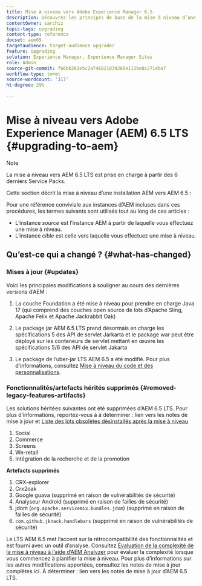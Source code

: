 ```yaml
---
title: Mise à niveau vers Adobe Experience Manager 6.5
description: Découvrez les principes de base de la mise à niveau d’une installation Adobe Experience Manager (AEM) plus ancienne vers AEM 6.5.
contentOwner: sarchiz
topic-tags: upgrading
content-type: reference
docset: aem65
targetaudience: target-audience upgrader
feature: Upgrading
solution: Experience Manager, Experience Manager Sites
role: Admin
source-git-commit: f66bb283e5c2a746821839269e112be8c2714ba7
workflow-type: tm+mt
source-wordcount: '317'
ht-degree: 29%

---
```


# Mise à niveau vers Adobe Experience Manager (AEM) 6.5 LTS {#upgrading-to-aem}

>[!NOTE]
>La mise à niveau vers AEM 6.5 LTS est prise en charge à partir des 6 derniers Service Packs.

Cette section décrit la mise à niveau d’une installation AEM vers AEM 6.5 :

<!-- Alexandru: drafting for now 

* [Planning Your Upgrade](/help/sites-deploying/upgrade-planning.md)
* [Assessing the Upgrade Complexity with Pattern Detector](/help/sites-deploying/pattern-detector.md)
* [Backward Compatibility in AEM 6.5](/help/sites-deploying/backward-compatibility.md)
  This was drafted before: * [Using Offline Reindexing To Reduce Downtime During an Upgrade](/help/sites-deploying/upgrade-offline-reindexing.md)-->

<!--
* [Upgrade Procedure](/help/sites-deploying/upgrade-procedure.md)
* [Upgrading Code and Customizations](/help/sites-deploying/upgrading-code-and-customizations.md)
* [Pre-Upgrade Maintenance Tasks](/help/sites-deploying/pre-upgrade-maintenance-tasks.md)
* [Performing an In-Place Upgrade](/help/sites-deploying/in-place-upgrade.md)
* [Post Upgrade Checks and Troubleshooting](/help/sites-deploying/post-upgrade-checks-and-troubleshooting.md)
* [Sustainable Upgrades](/help/sites-deploying/sustainable-upgrades.md)
* [Lazy Content Migration](/help/sites-deploying/lazy-content-migration.md)

-->

Pour une référence conviviale aux instances d’AEM incluses dans ces procédures, les termes suivants sont utilisés tout au long de ces articles :

* L’instance *source* est l’instance AEM à partir de laquelle vous effectuez une mise à niveau.
* L’instance *cible* est celle vers laquelle vous effectuez une mise à niveau.

## Qu’est-ce qui a changé ? {#what-has-changed}

### Mises à jour {#updates}

Voici les principales modifications à souligner au cours des dernières versions d’AEM :

1. La couche Foundation a été mise à niveau pour prendre en charge Java 17 (qui comprend des couches open source de lots d’Apache Sling, Apache Felix et Apache Jackrabbit Oak)

1. Le package jar AEM 6.5 LTS prend désormais en charge les spécifications 5 des API de servlet Jarkarta et le package war peut être déployé sur les conteneurs de servlet mettant en œuvre les spécifications 5/6 des API de servlet Jakarta

1. Le package de l’uber-jar LTS AEM 6.5 a été modifié. Pour plus d’informations, consultez [Mise à niveau du code et des personnalisations](/help/sites-deploying/upgrading-code-and-customizations.md).

### Fonctionnalités/artefacts hérités supprimés {#removed-legacy-features-artifacts}

Les solutions héritées suivantes ont été supprimées d’AEM 6.5 LTS. Pour plus d’informations, reportez-vous à à déterminer : lien vers les notes de mise à jour et [ Liste des lots obsolètes désinstallés après la mise à niveau](/help/sites-deploying/obsolete-bundles.md)

1. Social
1. Commerce
1. Screens
1. We-retail
1. Intégration de la recherche et de la promotion

**Artefacts supprimés**

1. CRX-explorer
1. Crx2oak
1. Google guava (supprimé en raison de vulnérabilités de sécurité)
1. Analyseur Android (supprimé en raison de failles de sécurité)
1. jdom (`org.apache.servicemix.bundles.jdom`) (supprimé en raison de failles de sécurité)
1. `com.github.jknack.handlebars` (supprimé en raison de vulnérabilités de sécurité)

Le LTS AEM 6.5 met l’accent sur la rétrocompatibilité des fonctionnalités et est fourni avec un outil d’analyse. Consultez [Évaluation de la complexité de la mise à niveau à l’aide d’AEM Analyzer](/help/sites-deploying/pattern-detector.md) pour évaluer la complexité lorsque vous commencez à planifier la mise à niveau. Pour plus d’informations sur les autres modifications apportées, consultez les notes de mise à jour complètes ici. À déterminer : lien vers les notes de mise à jour d’AEM 6.5 LTS.